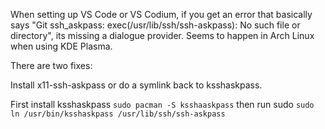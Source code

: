 When setting up VS Code or VS Codium, if you get an error that basically says "Git ssh_askpass: exec(/usr/lib/ssh/ssh-askpass): No such file or directory", 
its missing a dialogue provider.  Seems to happen in Arch Linux when using KDE Plasma.  

There are two fixes:

Install x11-ssh-askpass or do a symlink back to ksshaskpass.

First install ksshaskpass `sudo pacman -S ksshaaskpass`
then run sudo `sudo ln /usr/bin/ksshaskpass /usr/lib/ssh/ssh-askpass`